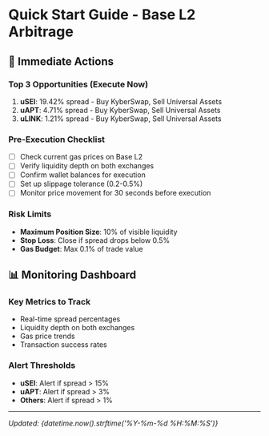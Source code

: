 # Quick Start Guide - Base L2 Arbitrage

## 🚀 Immediate Actions

### Top 3 Opportunities (Execute Now)
1. **uSEI**: 19.42% spread - Buy KyberSwap, Sell Universal Assets
2. **uAPT**: 4.71% spread - Buy KyberSwap, Sell Universal Assets  
3. **uLINK**: 1.21% spread - Buy KyberSwap, Sell Universal Assets

### Pre-Execution Checklist
- [ ] Check current gas prices on Base L2
- [ ] Verify liquidity depth on both exchanges
- [ ] Confirm wallet balances for execution
- [ ] Set up slippage tolerance (0.2-0.5%)
- [ ] Monitor price movement for 30 seconds before execution

### Risk Limits
- **Maximum Position Size**: 10% of visible liquidity
- **Stop Loss**: Close if spread drops below 0.5%
- **Gas Budget**: Max 0.1% of trade value

## 📊 Monitoring Dashboard

### Key Metrics to Track
- Real-time spread percentages
- Liquidity depth on both exchanges
- Gas price trends
- Transaction success rates

### Alert Thresholds
- **uSEI**: Alert if spread > 15%
- **uAPT**: Alert if spread > 3%
- **Others**: Alert if spread > 1%

---
*Updated: {datetime.now().strftime('%Y-%m-%d %H:%M:%S')}*
